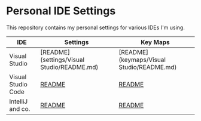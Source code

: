 # Personal IDE Settings

This repository contains my personal settings for various IDEs I'm using.

| IDE                | Settings                                   | Key Maps
| ------------------ | ------------------------------------------ | ----------------------------------------
| Visual Studio      | [README](settings/Visual Studio/README.md) | [README](keymaps/Visual Studio/README.md)
| Visual Studio Code | [README](settings/VSCode/README.md)        | [README](keymaps/VSCode/README.md)
| IntelliJ and co.   | [README](settings/IntelliJ/README.md)      | [README](keymaps/IntelliJ/README.md)
